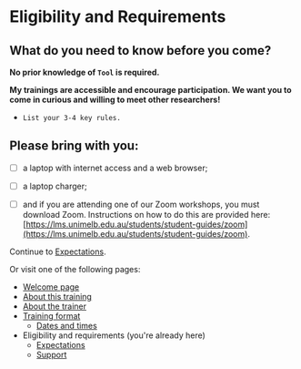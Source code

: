 # Eligibility and Requirements

## What do you need to know before you come?

**No prior knowledge of `Tool` is required.**

**My trainings are accessible and encourage participation. We want you to come in curious and willing to meet other researchers!**

* `List your 3-4 key rules.`

## Please bring with you:

* [ ] a laptop with internet access and a web browser;
* [ ] a laptop charger;
* [ ] and if you are attending one of our Zoom workshops, you must download Zoom. Instructions on how to do this are provided here: [https://lms.unimelb.edu.au/students/student-guides/zoom](https://lms.unimelb.edu.au/students/student-guides/zoom).


Continue to [Expectations](expectations.md).

Or visit one of the following pages:

* [Welcome page](../README.md)
* [About this training](../overview.md)
* [About the trainer](../trainer.md)
* [Training format](../training-format/README.md)
    * [Dates and times](../training-format/dates-and-times.md)
* Eligibility and requirements (you're already here)
    * [Expectations](expectations.md)
    * [Support](support.md)

